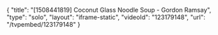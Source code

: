 {
    "title": "[1508441819] Coconut Glass Noodle Soup - Gordon Ramsay",
    "type": "solo",
    "layout": "iframe-static",
    "videoId": "123179148",
    "url": "\/tvpembed\/123179148"
}